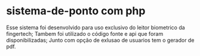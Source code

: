 # sistema-de-ponto com php

Esse sistema foi desenvolvido para uso exclusivo do leitor biometrico da fingertech;
Tambem foi utilizado o código fonte e  api que foram disponibilizadas;
Junto com opção de exlusao de usuarios tem o gerador de pdf.
